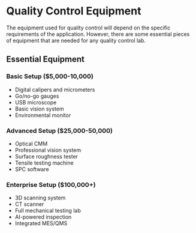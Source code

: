 # Quality Control Equipment

The equipment used for quality control will depend on the specific requirements of the application. However, there are some essential pieces of equipment that are needed for any quality control lab.

## Essential Equipment

### Basic Setup ($5,000-10,000)
- Digital calipers and micrometers
- Go/no-go gauges
- USB microscope
- Basic vision system
- Environmental monitor

### Advanced Setup ($25,000-50,000)
- Optical CMM
- Professional vision system
- Surface roughness tester
- Tensile testing machine
- SPC software

### Enterprise Setup ($100,000+)
- 3D scanning system
- CT scanner
- Full mechanical testing lab
- AI-powered inspection
- Integrated MES/QMS
